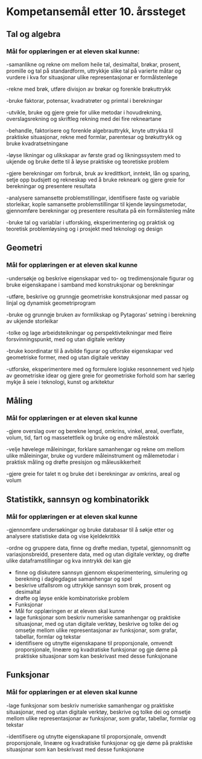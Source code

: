 # Kompetansemål etter 10. årssteget
## Tal og algebra
### Mål for opplæringen er at eleven skal kunne:
-samanlikne og rekne om mellom heile tal, desimaltal, brøkar, prosent, promille og tal på standardform, uttrykkje slike tal på varierte måtar og vurdere i kva for situasjonar ulike representasjonar er formålstenlege

-rekne med brøk, utføre divisjon av brøkar og forenkle brøkuttrykk

-bruke faktorar, potensar, kvadratrøter og primtal i berekningar

-utvikle, bruke og gjere greie for ulike metodar i hovudrekning, overslagsrekning og skriftleg rekning med dei fire rekneartane

-behandle, faktorisere og forenkle algebrauttrykk, knyte uttrykka til praktiske situasjonar, rekne med formlar, parentesar og brøkuttrykk og bruke kvadratsetningane

-løyse likningar og ulikskapar av første grad og likningssystem med to ukjende og bruke dette til å løyse praktiske og teoretiske problem

-gjere berekningar om forbruk, bruk av kredittkort, inntekt, lån og sparing, setje opp budsjett og rekneskap ved å bruke rekneark og gjere greie for berekningar og presentere resultata

-analysere samansette problemstillingar, identifisere faste og variable storleikar, kople samansette problemstillingar til kjende løysingsmetodar, gjennomføre berekningar og presentere resultata på ein formålstenleg måte

-bruke tal og variablar i utforsking, eksperimentering og praktisk og teoretisk problemløysing og i prosjekt med teknologi og design

## Geometri

### Mål for opplæringen er at eleven skal kunne

-undersøkje og beskrive eigenskapar ved to- og tredimensjonale figurar og bruke eigenskapane i samband med konstruksjonar og berekningar

-utføre, beskrive og grunngje geometriske konstruksjonar med passar og linjal og dynamisk geometriprogram

-bruke og grunngje bruken av formlikskap og Pytagoras’ setning i berekning av ukjende storleikar

-tolke og lage arbeidsteikningar og perspektivteikningar med fleire forsvinningspunkt, med og utan digitale verktøy

-bruke koordinatar til å avbilde figurar og utforske eigenskapar ved geometriske former, med og utan digitale verktøy

-utforske, eksperimentere med og formulere logiske resonnement ved hjelp av geometriske idear og gjere greie for geometriske forhold som har særleg mykje å seie i teknologi, kunst og arkitektur

## Måling
### Mål for opplæringen er at eleven skal kunne
-gjere overslag over og berekne lengd, omkrins, vinkel, areal, overflate, volum, tid, fart og massetettleik og bruke og endre målestokk

-velje høvelege måleiningar, forklare samanhengar og rekne om mellom ulike måleiningar, bruke og vurdere måleinstrument og målemetodar i praktisk måling og drøfte presisjon og måleusikkerheit

-gjere greie for talet π og bruke det i berekningar av omkrins, areal og volum

## Statistikk, sannsyn og kombinatorikk
### Mål for opplæringen er at eleven skal kunne
-gjennomføre undersøkingar og bruke databasar til å søkje etter og analysere statistiske data og vise kjeldekritikk

-ordne og gruppere data, finne og drøfte median, typetal, gjennomsnitt og variasjonsbreidd, presentere data, med og utan digitale verktøy, og drøfte ulike dataframstillingar og kva inntrykk dei kan gje
- finne og diskutere sannsyn gjennom eksperimentering, simulering og berekning i daglegdagse samanhengar og spel
- beskrive utfallsrom og uttrykkje sannsyn som brøk, prosent og desimaltal
- drøfte og løyse enkle kombinatoriske problem
- Funksjonar
- Mål for opplæringen er at eleven skal kunne
- lage funksjonar som beskriv numeriske samanhengar og praktiske situasjonar, med og utan digitale verktøy, beskrive og tolke dei og omsetje mellom ulike representasjonar av funksjonar, som grafar, tabellar, formlar og tekstar
- identifisere og utnytte eigenskapane til proporsjonale, omvendt proporsjonale, lineære og kvadratiske funksjonar og gje døme på praktiske situasjonar som kan beskrivast med desse funksjonane
## Funksjonar
### Mål for opplæringen er at eleven skal kunne
-lage funksjonar som beskriv numeriske samanhengar og praktiske situasjonar, med og utan digitale verktøy, beskrive og tolke dei og omsetje mellom ulike representasjonar av funksjonar, som grafar, tabellar, formlar og tekstar

-identifisere og utnytte eigenskapane til proporsjonale, omvendt proporsjonale, lineære og kvadratiske funksjonar og gje døme på praktiske situasjonar som kan beskrivast med desse funksjonane
